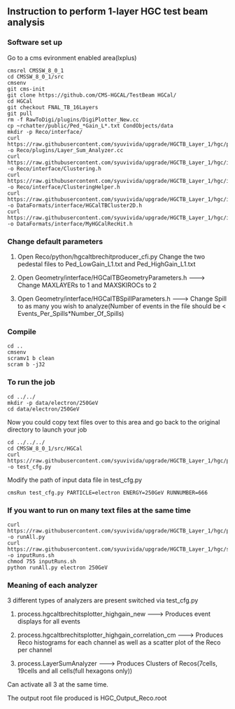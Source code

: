 
## Instruction to perform 1-layer HGC test beam analysis
### Software set up

Go to a cms evironment enabled area(lxplus)

```
cmsrel CMSSW_8_0_1
cd CMSSW_8_0_1/src
cmsenv
git cms-init
git clone https://github.com/CMS-HGCAL/TestBeam HGCal/
cd HGCal
git checkout FNAL_TB_16Layers
git pull
rm -f RawToDigi/plugins/DigiPlotter_New.cc
cp ~rchatter/public/Ped_*Gain_L*.txt CondObjects/data
mkdir -p Reco/interface/
curl https://raw.githubusercontent.com/syuvivida/upgrade/HGCTB_Layer_1/hgc/plugin/Layer_Sum_Analyzer.cc -o Reco/plugins/Layer_Sum_Analyzer.cc
curl https://raw.githubusercontent.com/syuvivida/upgrade/HGCTB_Layer_1/hgc/interface/Clustering.h -o Reco/interface/Clustering.h
curl https://raw.githubusercontent.com/syuvivida/upgrade/HGCTB_Layer_1/hgc/interface/ClusteringHelper.h -o Reco/interface/ClusteringHelper.h
curl https://raw.githubusercontent.com/syuvivida/upgrade/HGCTB_Layer_1/hgc/interface/HGCalTBCluster2D.h -o DataFormats/interface/HGCalTBCluster2D.h 
curl https://raw.githubusercontent.com/syuvivida/upgrade/HGCTB_Layer_1/hgc/interface/MyHGCalRecHit.h -o DataFormats/interface/MyHGCalRecHit.h
```

### Change default parameters

1) Open Reco/python/hgcaltbrechitproducer_cfi.py
Change the two pedestal files to Ped_LowGain_L1.txt and Ped_HighGain_L1.txt

2) Open Geometry/interface/HGCalTBGeometryParameters.h
---> Change MAXLAYERs to 1 and MAXSKIROCs to 2

3) Open Geometry/interface/HGCalTBSpillParameters.h
---> Change Spill to as many you wish to analyze(Number of events in the file should be < Events_Per_Spills*Number_Of_Spills)

 
### Compile 
```
cd ..
cmsenv
scramv1 b clean
scram b -j32
```
### To run the job
```
cd ../../
mkdir -p data/electron/250GeV
cd data/electron/250GeV
```
Now you could copy text files over to this area and go back to the original directory to launch your job
```
cd ../../../
cd CMSSW_8_0_1/src/HGCal
curl https://raw.githubusercontent.com/syuvivida/upgrade/HGCTB_Layer_1/hgc/python/test_cfg.py -o test_cfg.py
```

Modify the path of input data file in test_cfg.py

```
cmsRun test_cfg.py PARTICLE=electron ENERGY=250GeV RUNNUMBER=666
```
### If you want to run on many text files at the same time

```
curl https://raw.githubusercontent.com/syuvivida/upgrade/HGCTB_Layer_1/hgc/python/runAll.py -o runAll.py
curl https://raw.githubusercontent.com/syuvivida/upgrade/HGCTB_Layer_1/hgc/shellscript/inputRuns.sh -o inputRuns.sh
chmod 755 inputRuns.sh
python runAll.py electron 250GeV
```

### Meaning of each analyzer

3 different types of analyzers are present switched via test_cfg.py

1) process.hgcaltbrechitsplotter_highgain_new ---> Produces event displays for all events

2) process.hgcaltbrechitsplotter_highgain_correlation_cm  ---> Produces Reco histograms for each channel as well as a scatter plot of the Reco per channel

3) process.LayerSumAnalyzer ---> Produces Clusters of Recos(7cells, 19cells and all cells(full hexagons only))

Can activate all 3 at the same time.

The output root file produced is HGC_Output_Reco.root
